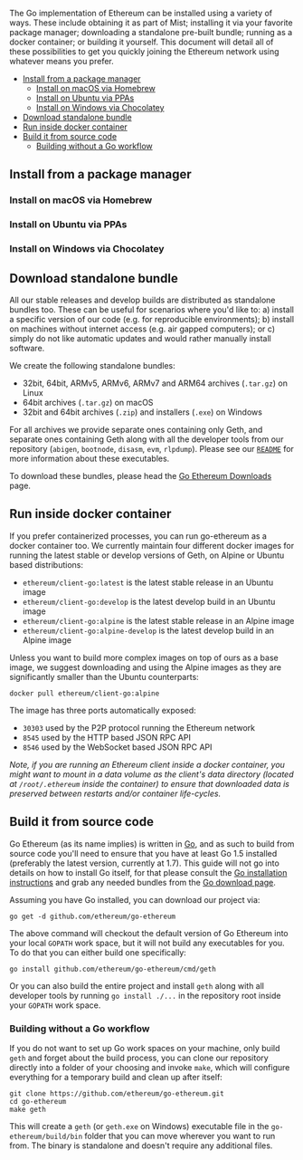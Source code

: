 The Go implementation of Ethereum can be installed using a variety of ways. These include obtaining it as part of Mist; installing it via your favorite package manager; downloading a standalone pre-built bundle; running as a docker container; or building it yourself. This document will detail all of these possibilities to get you quickly joining the Ethereum network using whatever means you prefer.

 * [Install from a package manager](#install-from-a-package-manager)
   * [Install on macOS via Homebrew](#install-on-macos-via-homebrew)
   * [Install on Ubuntu via PPAs](#install-on-ubuntu-via-ppas)
   * [Install on Windows via Chocolatey](#install-on-windows-via-chocolatey)
 * [Download standalone bundle](#download-standalone-bundle)
 * [Run inside docker container](#run-inside-docker-container)
 * [Build it from source code](#build-it-from-source-code)
   * [Building without a Go workflow](#building-without-a-go-workflow)

## Install from a package manager

### Install on macOS via Homebrew

### Install on Ubuntu via PPAs

### Install on Windows via Chocolatey

## Download standalone bundle

All our stable releases and develop builds are distributed as standalone bundles too. These can be useful for scenarios where you'd like to: a) install a specific version of our code (e.g. for reproducible environments); b) install on machines without internet access (e.g. air gapped computers); or c) simply do not like automatic updates and would rather manually install software.

We create the following standalone bundles:

 * 32bit, 64bit, ARMv5, ARMv6, ARMv7 and ARM64 archives (`.tar.gz`) on Linux
 * 64bit archives (`.tar.gz`) on macOS
 * 32bit and 64bit archives (`.zip`) and installers (`.exe`) on Windows

For all archives we provide separate ones containing only Geth, and separate ones containing Geth along with all the developer tools from our repository (`abigen`, `bootnode`, `disasm`, `evm`, `rlpdump`). Please see our [`README`](https://github.com/ethereum/go-ethereum#executables) for more information about these executables.

To download these bundles, please head the [Go Ethereum Downloads](https://geth.ethereum.org/downloads) page.

## Run inside docker container

If you prefer containerized processes, you can run go-ethereum as a docker container too. We currently maintain four different docker images for running the latest stable or develop versions of Geth, on Alpine or Ubuntu based distributions:

 * `ethereum/client-go:latest` is the latest stable release in an Ubuntu image
 * `ethereum/client-go:develop` is the latest develop build in an Ubuntu image
 * `ethereum/client-go:alpine` is the latest stable release in an Alpine image
 * `ethereum/client-go:alpine-develop` is the latest develop build in an Alpine image

Unless you want to build more complex images on top of ours as a base image, we suggest downloading and using the Alpine images as they are significantly smaller than the Ubuntu counterparts:

```
docker pull ethereum/client-go:alpine
```

The image has three ports automatically exposed:

 * `30303` used by the P2P protocol running the Ethereum network
 * `8545` used by the HTTP based JSON RPC API
 * `8546` used by the WebSocket based JSON RPC API

*Note, if you are running an Ethereum client inside a docker container, you might want to mount in a data volume as the client's data directory (located at `/root/.ethereum` inside the container) to ensure that downloaded data is preserved between restarts and/or container life-cycles.*

## Build it from source code

Go Ethereum (as its name implies) is written in [Go](https://golang.org), and as such to build from source code you'll need to ensure that you have at least Go 1.5 installed (preferably the latest version, currently at 1.7). This guide will not go into details on how to install Go itself, for that please consult the [Go installation instructions](https://golang.org/doc/install) and grab any needed bundles from the [Go download page](https://golang.org/dl/).

Assuming you have Go installed, you can download our project via:

```
go get -d github.com/ethereum/go-ethereum
```

The above command will checkout the default version of Go Ethereum into your local `GOPATH` work space, but it will not build any executables for you. To do that you can either build one specifically:

```
go install github.com/ethereum/go-ethereum/cmd/geth
```

Or you can also build the entire project and install `geth` along with all developer tools by running `go install ./...` in the repository root inside your `GOPATH` work space.

### Building without a Go workflow

If you do not want to set up Go work spaces on your machine, only build `geth` and forget about the build process, you can clone our repository directly into a folder of your choosing and invoke `make`, which will configure everything for a temporary build and clean up after itself:

```
git clone https://github.com/ethereum/go-ethereum.git
cd go-ethereum
make geth
```

This will create a `geth` (or `geth.exe` on Windows) executable file in the `go-ethereum/build/bin` folder that you can move wherever you want to run from. The binary is standalone and doesn't require any additional files.